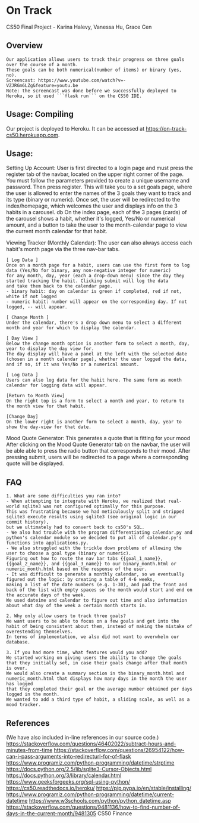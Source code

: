 # On Track
CS50 Final Project - Karina Halevy, Vanessa Hu, Grace Cen
## Overview
    Our application allows users to track their progress on three goals over the course of a month.
    These goals can be both numerical(number of items) or binary (yes, no).
    Screencast: https://www.youtube.com/watch?v=-VZJRGm6LZg&feature=youtu.be
    Note: the screencast was done before we successfully deployed to Heroku, so it used ```flask run``` on the CS50 IDE.

## Usage: Compiling
Our project is deployed to Heroku. It can be accessed at https://on-track-cs50.herokuapp.com.

## Usage:

Setting Up Account:
User is first directed to a login page and must press the register tab of the navbar, located on the upper right corner of the page.
You must follow the parameters provided to create a unique username and password. Then press register.
This will take you to a set goals page, where the user is allowed to enter the names of the 3 goals they want to track and its type (binary or numeric).
Once set, the user will be redirected to the index/homepage, which welcomes the user and displays info on the 3 habits in a carousel.
db
On the index page, each of the 3 pages (cards) of the carousel shows a habit, whether it's logged, Yes/No or numerical amount, and a button to take the user
to the month-calendar page to view the current month calendar for that habit.

Viewing Tracker (Monthly Calendar):
    The user can also always access each habit's month page via the three nav-bar tabs.

    [ Log Data ]
    Once on a month page for a habit, users can use the first form to log data (Yes/No for binary, any non-negative integer for numeric)
    for any month, day, year (each a drop-down menu) since the day they started tracking the habit. Clicking submit will log the data
    and take them back to the calendar page.
    - binary habit: day on calendar is green if completed, red if not, white if not logged
    - numeric habit: number will appear on the corresponding day. If not logged, -- will appear.

    [ Change Month ]
    Under the calendar, there's a drop down menu to select a different month and year for which to display the calendar.

    [ Day View ]
    Below the change month option is another form to select a month, day, year to display the day view for.
    The day display will have a panel at the left with the selected date (chosen in a month calendar page), whether the user logged the data,
    and if so, if it was Yes/No or a numerical amount.

    [ Log Data ]
    Users can also log data for the habit here. The same form as month calendar for logging data will appear.

    [Return to Month View]
    On the right top is a form to select a month and year, to return to the month view for that habit.

    [Change Day]
    On the lower right is another form to select a month, day, year to show the day-view for that date.


Mood Quote Generator: This generates a quote that is fitting for your mood
    After clicking on the Mood Quote Generator tab on the navbar, the user will be able able to press the radio button that corresponds to their mood.
    After pressing submit, users will be redirected to a page where a corresponding quote will be displayed.

## FAQ
    1. What are some difficulties you ran into?
    - When attempting to integrate with Heroku, we realized that real-world sqlite3 was not configured optimally for this purpose.
    This was frustrating because we had meticulously split and stripped sqlite3 execute results using sqlite3 (see original logic in our commit history),
    but we ultimately had to convert back to cs50's SQL.
    - We also had trouble with the program differentiating calendar.py and python's calendar module so we decided to put all of calendar.py's functions into applications.py.
    - We also struggled with the trickle down problems of allowing the user to choose a goal type (binary or numeric).
    Figuring out how to route the nav bar tabs {{goal_1_name}}, {{goal_2_name}}, and {{goal_3_name}} to our binary_month.html or numeric_month.html based on the response of the user.
    - It was difficult to generate a monthly calendar, so we eventually figured out the logic: by creating a table of 4-6 weeks,
    making a list of the date numbers (e.g. 1-30), and pad the front and back of the list with empty spaces so the month would start and end on the accurate days of the week.
    We used dateime and calendar to figure out time and also information about what day of the week a certain month starts in.

    2. Why only allow users to track three goals?
    We want users to be able to focus on a few goals and get into the habit of being consistent about them, instead of making the mistake of overestending themselves.
    In terms of implementation, we also did not want to overwhelm our database.

    3. If you had more time, what features would you add?
    We started working on giving users the ability to change the goals that they initially set, in case their goals change after that month is over.
    We would also create a summary section in the binary_month.html and numeric_month.html that displays how many days in the month the user has logged
    that they completed their goal or the average number obtained per days logged in the month.
    We wanted to add a third type of habit, a sliding scale, as well as a mood tracker.

## References
(We have also included in-line references in our source code.)
https://stackoverflow.com/questions/46402022/subtract-hours-and-minutes-from-time
https://stackoverflow.com/questions/26954122/how-can-i-pass-arguments-into-redirecturl-for-of-flask
https://www.programiz.com/python-programming/datetime/strptime
https://docs.python.org/2.5/lib/sqlite3-Cursor-Objects.html
https://docs.python.org/3/library/calendar.html
https://www.geeksforgeeks.org/sql-using-python/
https://cs50.readthedocs.io/heroku/
https://pip.pypa.io/en/stable/installing/
https://www.programiz.com/python-programming/datetime/current-datetime
https://www.w3schools.com/python/python_datetime.asp
https://stackoverflow.com/questions/9481136/how-to-find-number-of-days-in-the-current-month/9481305
CS50 Finance
